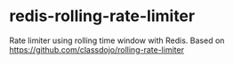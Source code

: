 # redis-rolling-rate-limiter
Rate limiter using rolling time window with Redis. Based on https://github.com/classdojo/rolling-rate-limiter 

